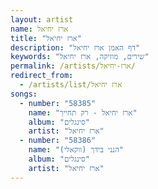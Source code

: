 ```yaml
---
layout: artist
name: ארז יחיאל
title: "ארז יחיאל"
description: "דף האמן ארז יחיאל"
keywords: "שירים, מוזיקה, ארז יחיאל"
permalink: /artists/ארז-יחיאל/
redirect_from:
  - /artists/list/ארז יחיאל
songs:
  - number: "58385"
    name: "ארז יחיאל - רק תחייך"
    album: "סינגלים"
    artist: "ארז יחיאל"
  - number: "58386"
    name: "הנני בידך (ווקאלי)"
    album: "סינגלים"
    artist: "ארז יחיאל"
---
```

